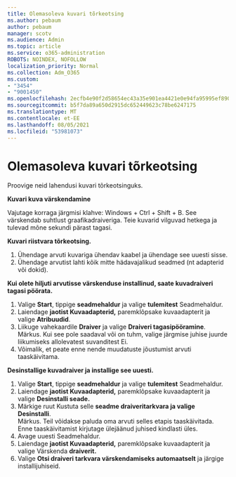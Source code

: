 ```yaml
---
title: Olemasoleva kuvari tõrkeotsing
ms.author: pebaum
author: pebaum
manager: scotv
ms.audience: Admin
ms.topic: article
ms.service: o365-administration
ROBOTS: NOINDEX, NOFOLLOW
localization_priority: Normal
ms.collection: Adm_O365
ms.custom:
- "3454"
- "9001450"
ms.openlocfilehash: 2ecfb4e90f2d58654ec43a35e901ea4421e0e94fa95995ef890abc8af2d99ec7
ms.sourcegitcommit: b5f7da89a650d2915dc652449623c78be6247175
ms.translationtype: MT
ms.contentlocale: et-EE
ms.lasthandoff: 08/05/2021
ms.locfileid: "53981073"
---
```

# <a name="troubleshoot-an-existing-monitor"></a>Olemasoleva kuvari tõrkeotsing

Proovige neid lahendusi kuvari tõrkeotsinguks. 

**Kuvari kuva värskendamine**

Vajutage korraga järgmisi klahve: Windows + Ctrl + Shift + B. See värskendab suhtlust graafikadraiveriga. Teie kuvarid vilguvad hetkega ja tulevad mõne sekundi pärast tagasi.

**Kuvari riistvara tõrkeotsing.**

1. Ühendage arvuti kuvariga ühendav kaabel ja ühendage see uuesti sisse.
2. Ühendage arvutist lahti kõik mitte hädavajalikud seadmed (nt adapterid või dokid).

**Kui olete hiljuti arvutisse värskenduse installinud, saate kuvadraiveri tagasi pöörata.**

1. Valige **Start**, tippige **seadmehaldur** ja valige **tulemitest** Seadmehaldur.
2. Laiendage **jaotist Kuvaadapterid,** paremklõpsake kuvaadapterit ja valige **Atribuudid**.
3. Liikuge vahekaardile **Draiver** ja valige **Draiveri tagasipööramine**. <br>
Märkus. Kui see pole saadaval või on  tuhm, valige järgmise juhise juurde liikumiseks allolevatest suvanditest Ei.
4. Võimalik, et peate enne nende muudatuste jõustumist arvuti taaskäivitama.

**Desinstallige kuvadraiver ja installige see uuesti.**

1. Valige **Start**, tippige **seadmehaldur** ja valige **tulemitest** Seadmehaldur.
2. Laiendage **jaotist Kuvaadapterid,** paremklõpsake kuvaadapterit ja valige **Desinstalli seade.** 
3. Märkige ruut Kustuta selle **seadme draiveritarkvara ja valige** **Desinstalli**.<br>
Märkus. Teil võidakse paluda oma arvuti selles etapis taaskäivitada. Enne taaskäivitamist kirjutage ülejäänud juhised kindlasti üles.
4. Avage uuesti Seadmehaldur.
5. Laiendage **jaotist Kuvaadapterid,** paremklõpsake kuvaadapterit ja valige Värskenda **draiverit.**
6. Valige **Otsi draiveri tarkvara värskendamiseks automaatselt** ja järgige installijuhiseid.